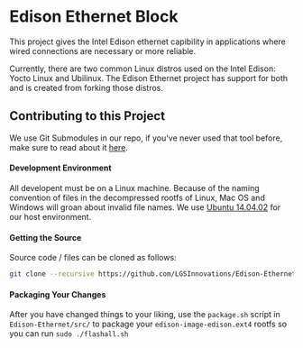 Edison Ethernet Block
=====================

This project gives the Intel Edison ethernet capibility in applications where wired connections are necessary or more reliable.

Currently, there are two common Linux distros used on the Intel Edison: Yocto Linux and Ubilinux. The Edison Ethernet project has support for both and is created from forking those distros.

## Contributing to this Project ##

We use Git Submodules in our repo, if you've never used that tool before, make sure to read about it [here](https://git-scm.com/book/en/v2/Git-Tools-Submodules).


#### Development Environment ####

All developent must be on a Linux machine. Because of the naming convention of files in the decompressed rootfs of Linux, Mac OS and Windows will groan about invalid file names. We use [Ubuntu 14.04.02](http://releases.ubuntu.com/14.04/) for our host environment.

#### Getting the Source ####

Source code / files can be cloned as follows:

```bash
git clone --recursive https://github.com/LGSInnovations/Edison-Ethernet.git # The '--recursive' flag will also clone the submodules 
```

#### Packaging Your Changes ####

After you have changed things to your liking, use the `package.sh` script in `Edison-Ethernet/src/` to package your `edison-image-edison.ext4` rootfs so you can run `sudo ./flashall.sh`